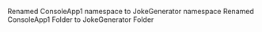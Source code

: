 Renamed ConsoleApp1 namespace to JokeGenerator namespace
Renamed ConsoleApp1 Folder to JokeGenerator Folder